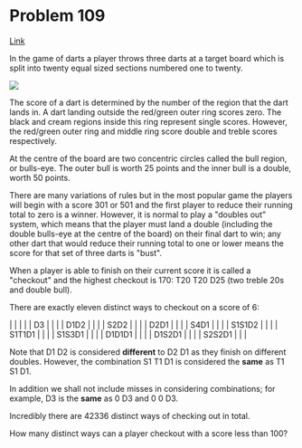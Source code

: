 # Problem 109

[Link](https://projecteuler.net/problem=109)

In the game of darts a player throws three darts at a target board which is split into twenty equal sized sections numbered one to twenty.

![](resources/images/0109.png?1678992052)  

The score of a dart is determined by the number of the region that the dart lands in. A dart landing outside the red/green outer ring scores zero. The black and cream regions inside this ring represent single scores. However, the red/green outer ring and middle ring score double and treble scores respectively.

At the centre of the board are two concentric circles called the bull region, or bulls-eye. The outer bull is worth 25 points and the inner bull is a double, worth 50 points.

There are many variations of rules but in the most popular game the players will begin with a score 301 or 501 and the first player to reduce their running total to zero is a winner. However, it is normal to play a "doubles out" system, which means that the player must land a double (including the double bulls-eye at the centre of the board) on their final dart to win; any other dart that would reduce their running total to one or lower means the score for that set of three darts is "bust".

When a player is able to finish on their current score it is called a "checkout" and the highest checkout is 170: T20 T20 D25 (two treble 20s and double bull).

There are exactly eleven distinct ways to checkout on a score of 6:

|        |  |  |
| D3     |  |  |
| D1D2   |  |  |
| S2D2   |  |  |
| D2D1   |  |  |
| S4D1   |  |  |
| S1S1D2 |  |  |
| S1T1D1 |  |  |
| S1S3D1 |  |  |
| D1D1D1 |  |  |
| D1S2D1 |  |  |
| S2S2D1 |  |  |

Note that D1 D2 is considered **different** to D2 D1 as they finish on different doubles. However, the combination S1 T1 D1 is considered the **same** as T1 S1 D1.

In addition we shall not include misses in considering combinations; for example, D3 is the **same** as 0 D3 and 0 0 D3.

Incredibly there are 42336 distinct ways of checking out in total.

How many distinct ways can a player checkout with a score less than 100?